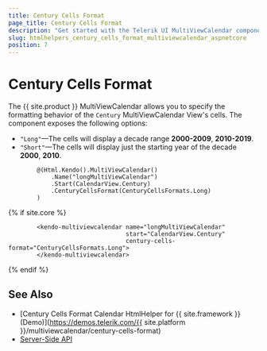 ```yaml
---
title: Century Cells Format
page_title: Century Cells Format
description: "Get started with the Telerik UI MultiViewCalendar component for {{ site.framework }} Century Cell Formats Functionality"
slug: htmlhelpers_century_cells_format_multiviewcalendar_aspnetcore
position: 7
---
```


# Century Cells Format


The {{ site.product }} MultiViewCalendar allows you to specify the formatting behavior of the `Century` MultiViewCalendar View's cells. The component exposes the following options:

* `"Long"`&mdash;The cells will display a decade range **2000-2009**, **2010-2019**.
* `"Short"`&mdash;The cells will display just the starting year of the decade **2000**, **2010**.

```HtmlHelper
        @(Html.Kendo().MultiViewCalendar()
            .Name("longMultiViewCalendar")
            .Start(CalendarView.Century)
            .CenturyCellsFormat(CenturyCellsFormats.Long)
        )
```

{% if site.core %}
```TagHelper
        <kendo-multiviewcalendar name="longMultiViewCalendar"
                                 start="CalendarView.Century"
                                 century-cells-format="CenturyCellsFormats.Long">
        </kendo-multiviewcalendar>
```
{% endif %}

## See Also

* [Century Cells Format Calendar HtmlHelper for {{ site.framework }} (Demo)](https://demos.telerik.com/{{ site.platform }}/multiviewcalendar/century-cells-format)
* [Server-Side API](/api/multiviewcalendar)
